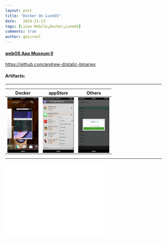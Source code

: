 ```yaml
---
layout: post
title: "Docker On LuneOS"
date:   2024-11-13
tags: [Linux Mobile,Docker,LuneOS]
comments: true
author: gmicroul
---
```


#### <a href="https://appcatalog.webosarchive.org/showMuseum.php" title="webOS App Museum II">webOS App Museum II</a>

https://github.com/andrew-d/static-binaries

#### Artifacts:

---

|**Docker**|**appStore**|**Others**| 
|----------|------------|----------|
|<style>.custom-image {width: 100px;height: auto;}</style><img align="center" src="/images/luneos-docker.png" alt="image" class="custom-image">| <style>.custom-image {width: 100px;height: auto;}</style><img align="center" src="/images/luneos-appstore.png" alt="image" class="custom-image">| <style>.custom-image {width: 100px;height: auto;}</style><img align="center" src="/images/luneos-appFM.png" alt="image" class="custom-image">|
 
 ---
 <iframe width="320" height="240" src="//player.bilibili.com/player.html?isOutside=true&aid=113481072316396&bvid=BV1rqULYCEz3&cid=26757497587&p=1" scrolling="no" border="0" frameborder="no" framespacing="0" allowfullscreen="false"></iframe>


